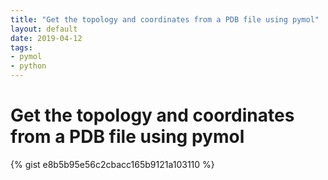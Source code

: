 ```yaml
---
title: "Get the topology and coordinates from a PDB file using pymol"
layout: default
date: 2019-04-12
tags:
- pymol
- python
---
```


# Get the topology and coordinates from a PDB file using pymol

{% gist e8b5b95e56c2cbacc165b9121a103110 %}
